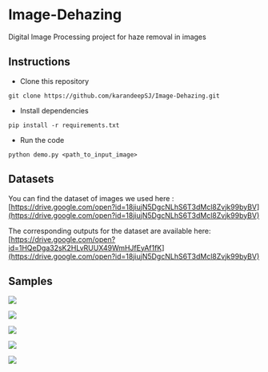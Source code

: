 # Image-Dehazing
Digital Image Processing project for haze removal in images

## Instructions
- Clone this repository  
```
git clone https://github.com/karandeepSJ/Image-Dehazing.git
```

- Install dependencies
```
pip install -r requirements.txt
```

- Run the code
```
python demo.py <path_to_input_image>
```

## Datasets
You can find the dataset of images we used here : [https://drive.google.com/open?id=18jiujN5DgcNLhS6T3dMcl8Zvjk99byBV](https://drive.google.com/open?id=18jiujN5DgcNLhS6T3dMcl8Zvjk99byBV)

The corresponding outputs for the dataset are available here: [https://drive.google.com/open?id=1HQeDga32sK2HLvRUUX49WmHJfEyAf1fK](https://drive.google.com/open?id=18jiujN5DgcNLhS6T3dMcl8Zvjk99byBV)

## Samples
![](https://lh5.googleusercontent.com/4-TeJ366jIkp2lLf2SJE3y3X4ZgPq0_olPqxZGeiDsHMiN03yjim8gLTe-1pgfCVotsuD1ndqDs9fP1TMxE=w1855-h982)

![](https://lh5.googleusercontent.com/x7IJ4Qo4MVz333vxY67Wk6H5B7SX-Vfi5oQwDzBsYTcS67Jg_RgsMaql7NxeR2vwEwEhvmQtwLJLYRUKWX0=w1855-h982)

![](https://lh3.googleusercontent.com/bxOs_Y5upoHqV9g9BKi79JRnOIcYy7jaZi4IXN2Wr95vBmlBjz8wpvwQ72bAjulPgdiIUHb4uQvMxq-iCwc=w1855-h982)

![](https://lh3.googleusercontent.com/yE7H6UM6HRFiJZcSJ2T6zKwhqkx-EiiLvFgxm2lyHF--AhgTp3FZeCPjbLzrtcbwkPylbds5ff59QbA8HeY=w1855-h982)

![](https://lh5.googleusercontent.com/dGoi2Eg8ts_9BHuKbgLlWF2vhI9cIiUzr9MNfhtKo_jj9nwVF2nerPGRmNCu7vnl6Fk2wWqrdWwsx554XHM=w1855-h982)
